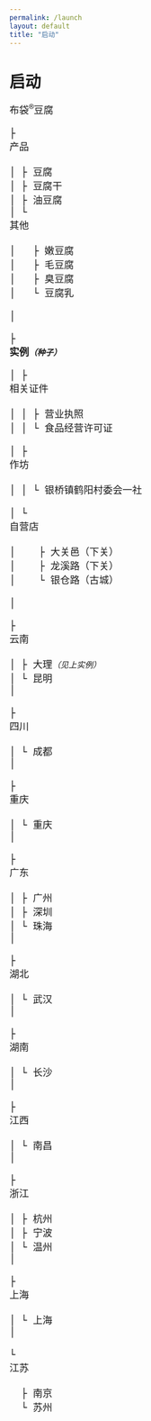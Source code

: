 ```yaml
---
permalink: /launch
layout: default
title: "启动"
---
```


<h1>启动</h1>

<pre style="font-size: 13pt;">
<div class="collapse"><span class="collapse-toggler" data-toggle="collapse">布袋<sup>&reg;</sup>豆腐</span><div class="collapse-body">
├ <div class="collapse"><span class="collapse-toggler" data-toggle="collapse">产品</span><div class="collapse-body">
│ ├ 豆腐
│ ├ 豆腐干
│ ├ 油豆腐
│ └ <div class="collapse"><span class="collapse-toggler" data-toggle="collapse">其他</span><div class="collapse-body">
│   ├ 嫩豆腐
│   ├ 毛豆腐
│   ├ 臭豆腐
│   └ 豆腐乳</div></div>
│</div></div>
├ <div class="collapse"><strong class="collapse-toggler" data-toggle="collapse">实例<small><em>（种子）</em></small></strong><div class="collapse-body">
│ ├ <div class="collapse"><span class="collapse-toggler" data-toggle="collapse">相关证件</span><div class="collapse-body">
│ │ ├ 营业执照
│ │ └ 食品经营许可证</div></div>
│ ├ <div class="collapse"><span class="collapse-toggler" data-toggle="collapse">作坊</span><div class="collapse-body">
│ │ └ 银桥镇鹤阳村委会一社</div></div>
│ └ <div class="collapse"><span class="collapse-toggler" data-toggle="collapse">自营店</span><div class="collapse-body">
│    ├ 大关邑（下关）
│    ├ 龙溪路（下关）
│    └ 银仓路（古城）</div></div>
│</div></div>
├ <div class="collapse"><span class="collapse-toggler" data-toggle="collapse">云南</span><div class="collapse-body">
│ ├ 大理<small><em>（见上实例）</em></small>
│ └ 昆明
│</div></div>
├ <div class="collapse"><span class="collapse-toggler" data-toggle="collapse">四川</span><div class="collapse-body">
│ └ 成都
│</div></div>
├ <div class="collapse"><span class="collapse-toggler" data-toggle="collapse">重庆</span><div class="collapse-body">
│ └ 重庆
│</div></div>
├ <div class="collapse"><span class="collapse-toggler" data-toggle="collapse">广东</span><div class="collapse-body">
│ ├ 广州
│ ├ 深圳
│ └ 珠海
│</div></div>
├ <div class="collapse"><span class="collapse-toggler" data-toggle="collapse">湖北</span><div class="collapse-body">
│ └ 武汉
│</div></div>
├ <div class="collapse"><span class="collapse-toggler" data-toggle="collapse">湖南</span><div class="collapse-body">
│ └ 长沙
│</div></div>
├ <div class="collapse"><span class="collapse-toggler" data-toggle="collapse">江西</span><div class="collapse-body">
│ └ 南昌
│</div></div>
├ <div class="collapse"><span class="collapse-toggler" data-toggle="collapse">浙江</span><div class="collapse-body">
│ ├ 杭州
│ ├ 宁波
│ └ 温州
│</div></div>
├ <div class="collapse"><span class="collapse-toggler" data-toggle="collapse">上海</span><div class="collapse-body">
│ └ 上海
│</div></div>
└ <div class="collapse"><span class="collapse-toggler" data-toggle="collapse">江苏</span><div class="collapse-body">
  ├ 南京
  └ 苏州</div></div>
</div></div></pre>

<script>    
  window.addEventListener('load', function() {
    document.querySelectorAll('.collapse')
      .forEach(function(collapse) {
        var toggler = collapse.querySelector('.collapse-toggler');
        var body = collapse.querySelector('.collapse-body');
        
        toggler.onclick = function() {
          toggler.classList.toggle('active');
          body.classList.toggle('active');
        };
      });
  }, false);
</script>